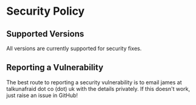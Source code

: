# Security Policy

## Supported Versions

All versions are currently supported for security fixes.

## Reporting a Vulnerability

The best route to reporting a security vulnerability is to email james at talkunafraid dot co (dot) uk with the details privately. If this doesn't work, just raise an issue in GitHub!
